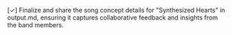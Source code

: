[✓] Finalize and share the song concept details for "Synthesized Hearts" in output.md, ensuring it captures collaborative feedback and insights from the band members.